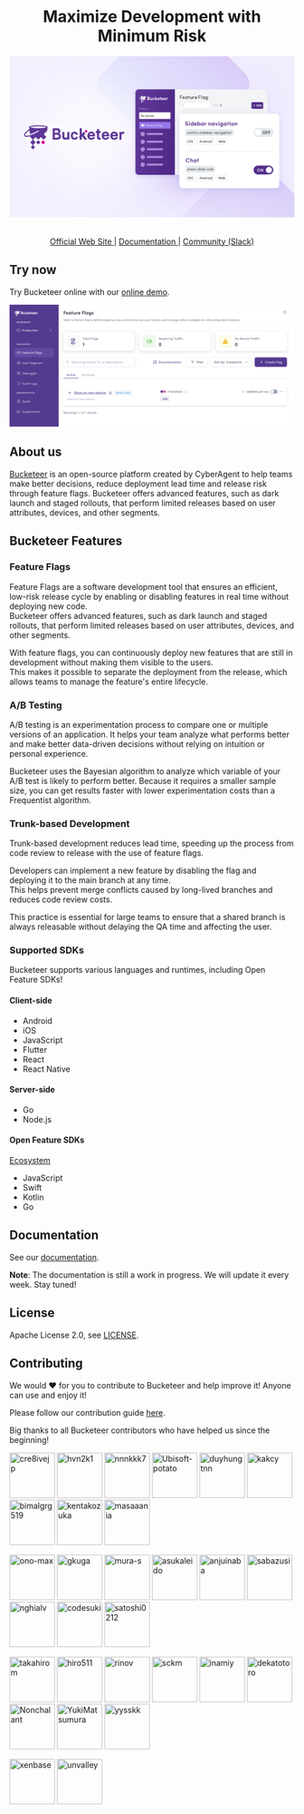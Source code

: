 <h1 align="center">Maximize Development with Minimum Risk</h1>

![Bucketeer Dashboard](./static-files/img/bucketeer-dashboard.png)

<div id="header" align="center">
  <br/>
  <div id="links">
    <a href="https://bucketeer.io">
      Official Web Site
    </a>
    |
    <a href="https://docs.bucketeer.io">
      Documentation
    </a>
    |
    <a href="https://app.slack.com/client/T08PSQ7BQ/C043026BME1">
      Community (Slack)
    </a>
  </div>
</div>

## Try now

Try Bucketeer online with our [online demo](https://app.bucketeer.io/demo).

![Bucketeer Feature Flag Dashboard](./static-files/img/feature-flag-list-page.png)

## About us

[Bucketeer](https://bucketeer.io) is an open-source platform created by CyberAgent to help teams make better decisions, reduce deployment lead time and release risk through feature flags.
Bucketeer offers advanced features, such as dark launch and staged rollouts, that perform limited releases based on user attributes, devices, and other segments.

## Bucketeer Features

### Feature Flags

Feature Flags are a software development tool that ensures an efficient, low-risk release cycle by enabling or disabling features in real time without deploying new code.<br />
Bucketeer offers advanced features, such as dark launch and staged rollouts, that perform limited releases based on user attributes, devices, and other segments.

With feature flags, you can continuously deploy new features that are still in development without making them visible to the users.<br />
This makes it possible to separate the deployment from the release, which allows teams to manage the feature's entire lifecycle.

### A/B Testing

A/B testing is an experimentation process to compare one or multiple versions of an application. It helps your team analyze what performs better and make better data-driven decisions without relying on intuition or personal experience.

Bucketeer uses the Bayesian algorithm to analyze which variable of your A/B test is likely to perform better. Because it requires a smaller sample size, you can get results faster with lower experimentation costs than a Frequentist algorithm.

### Trunk-based Development

Trunk-based development reduces lead time, speeding up the process from code review to release with the use of feature flags.

Developers can implement a new feature by disabling the flag and deploying it to the main branch at any time.<br />
This helps prevent merge conflicts caused by long-lived branches and reduces code review costs.

This practice is essential for large teams to ensure that a shared branch is always releasable without delaying the QA time and affecting the user.

### Supported SDKs

Bucketeer supports various languages and runtimes, including Open Feature SDKs!

#### Client-side

- Android
- iOS
- JavaScript
- Flutter
- React
- React Native

#### Server-side

- Go
- Node.js

#### Open Feature SDKs

[Ecosystem](https://openfeature.dev/ecosystem?instant_search%5BrefinementList%5D%5Bvendor%5D%5B0%5D=Bucketeer)

-  JavaScript
-  Swift
-  Kotlin
-  Go

## Documentation

See our [documentation](https://docs.bucketeer.io).

**Note**: The documentation is still a work in progress. We will update it every week. Stay tuned!

## License

Apache License 2.0, see [LICENSE](https://github.com/bucketeer-io/bucketeer/blob/master/LICENSE).

## Contributing

We would ❤️ for you to contribute to Bucketeer and help improve it! Anyone can use and enjoy it!

Please follow our contribution guide [here](https://docs.bucketeer.io/contribution-guide/contributing).

Big thanks to all Bucketeer contributors who have helped us since the beginning!

<a href="https://github.com/cre8ivejp"><img src="https://avatars.githubusercontent.com/u/2486691?v=4" title="cre8ivejp" width="80" height="80"></a>
<a href="https://github.com/hvn2k1"><img src="https://avatars.githubusercontent.com/u/112093533?v=4" title="hvn2k1" width="80" height="80"></a>
<a href="https://github.com/nnnkkk7"><img src="https://avatars.githubusercontent.com/u/68233204?v=4" title="nnnkkk7" width="80" height="80"></a>
<a href="https://github.com/Ubisoft-potato"><img src="https://avatars.githubusercontent.com/u/34117229?v=4" title="Ubisoft-potato" width="80" height="80"></a>
<a href="https://github.com/duyhungtnn"><img src="https://avatars.githubusercontent.com/u/2597710?v=4" title="duyhungtnn" width="80" height="80"></a>
<a href="https://github.com/kakcy"><img src="https://avatars.githubusercontent.com/u/43775118?v=4" title="kakcy" width="80" height="80"></a>
<a href="https://github.com/bimalgrg519"><img src="https://avatars.githubusercontent.com/u/11039098?v=4" title="bimalgrg519" width="80" height="80"></a>
<a href="https://github.com/kentakozuka"><img src="https://avatars.githubusercontent.com/u/16733673?v=4" title="kentakozuka" width="80" height="80"></a>
<a href="https://github.com/masaaania"><img src="https://avatars.githubusercontent.com/u/2755429?v=4" title="masaaania" width="80" height="80"></a>

<a href="https://github.com/ono-max"><img src="https://avatars.githubusercontent.com/u/59436572?v=4" title="ono-max" width="80" height="80"></a>
<a href="https://github.com/gkuga"><img src="https://avatars.githubusercontent.com/u/33643470?v=4" title="gkuga" width="80" height="80"></a>
<a href="https://github.com/mura-s"><img src="https://avatars.githubusercontent.com/u/4702673?v=4" title="mura-s" width="80" height="80"></a>
<a href="https://github.com/asukaleido"><img src="https://avatars.githubusercontent.com/u/1432458?v=4" title="asukaleido" width="80" height="80"></a>
<a href="https://github.com/anjuinaba"><img src="https://avatars.githubusercontent.com/u/22904441?v=4" title="anjuinaba" width="80" height="80"></a>
<a href="https://github.com/sabazusi"><img src="https://avatars.githubusercontent.com/u/962567?v=4" title="sabazusi" width="80" height="80"></a>
<a href="https://github.com/nghialv"><img src="https://avatars.githubusercontent.com/u/1751755?v=4" title="nghialv" width="80" height="80"></a>
<a href="https://github.com/codesuki"><img src="https://avatars.githubusercontent.com/u/5276006?v=4" title="codesuki" width="80" height="80"></a>
<a href="https://github.com/satoshi0212"><img src="https://avatars.githubusercontent.com/u/5768361?v=4" title="satoshi0212" width="80" height="80"></a>

<a href="https://github.com/takahirom"><img src="https://avatars.githubusercontent.com/u/1386930?v=4" title="takahirom" width="80" height="80"></a>
<a href="https://github.com/hiro511"><img src="https://avatars.githubusercontent.com/u/15856616?v=4" title="hiro511" width="80" height="80"></a>
<a href="https://github.com/rinov"><img src="https://avatars.githubusercontent.com/u/16882820?v=4" title="rinov" width="80" height="80"></a>
<a href="https://github.com/sckm"><img src="https://avatars.githubusercontent.com/u/2162201?v=4" title="sckm" width="80" height="80"></a>
<a href="https://github.com/inamiy"><img src="https://avatars.githubusercontent.com/u/138476?v=4" title="inamiy" width="80" height="80"></a>
<a href="https://github.com/dekatotoro"><img src="https://avatars.githubusercontent.com/u/1631488?v=4" title="dekatotoro" width="80" height="80"></a>
<a href="https://github.com/Nonchalant"><img src="https://avatars.githubusercontent.com/u/5227451?v=4" title="Nonchalant" width="80" height="80"></a>
<a href="https://github.com/YukiMatsumura"><img src="https://avatars.githubusercontent.com/u/1576836?v=4" title="YukiMatsumura" width="80" height="80"></a>
<a href="https://github.com/yysskk"><img src="https://avatars.githubusercontent.com/u/7744927?v=4" title="yysskk" width="80" height="80"></a>

<a href="https://github.com/xenbase"><img src="https://avatars.githubusercontent.com/u/1312483?v=4" title="xenbase" width="80" height="80"></a>
<a href="https://github.com/unvalley"><img src="https://avatars.githubusercontent.com/u/38400669?v=4" title="unvalley" width="80" height="80"></a>
